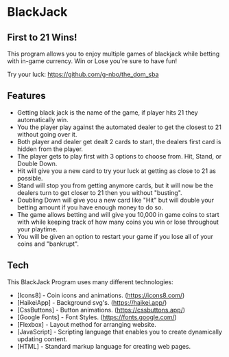 # BlackJack
## First to 21 Wins!

This program allows you to enjoy multiple games of blackjack while betting with in-game currency. 
Win or Lose you're sure to have fun! 

Try your luck: https://github.com/g-nbo/the_dom_sba
## Features

- Getting black jack is the name of the game, if player hits 21 they automatically win. 
- You the player play against the automated dealer to get the closest to 21 without going over it.
- Both player and dealer get dealt 2 cards to start, the dealers first card is hidden from the player.
- The player gets to play first with 3 options to choose from. Hit, Stand, or Double Down.
- Hit will give you a new card to try your luck at getting as close to 21 as possible.
- Stand will stop you from getting anymore cards, but it will now be the dealers turn to get closer to 21 then you without "busting".
- Doubling Down will give you a new card like "Hit" but will double your betting amount if you have enough money to do so.
- The game allows betting and will give you 10,000 in game coins to start with while keeping track of how many coins you win or lose throughout your playtime.
- You will be given an option to restart your game if you lose all of your coins and "bankrupt".

## Tech
This BlackJack Program uses many different technologies:
- [Icons8] - Coin icons and animations. (https://icons8.com/)
- [HaikeiApp] - Background svg's. (https://haikei.app/)
- [CssButtons] - Button animations. (https://cssbuttons.app/)
- [Google Fonts] - Font Styles. (https://fonts.google.com/)
- [Flexbox] - Layout method for arranging website. 
- [JavaScript] - Scripting language that enables you to create dynamically updating content.
- [HTML] - Standard markup language for creating web pages.